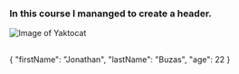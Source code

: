 ### In this course I mananged to create a header. 
![Image of Yaktocat](https://octodex.github.com/images/yaktocat.png)

## 
{
  "firstName": "Jonathan",
  "lastName": "Buzas",
  "age": 22
}
```
